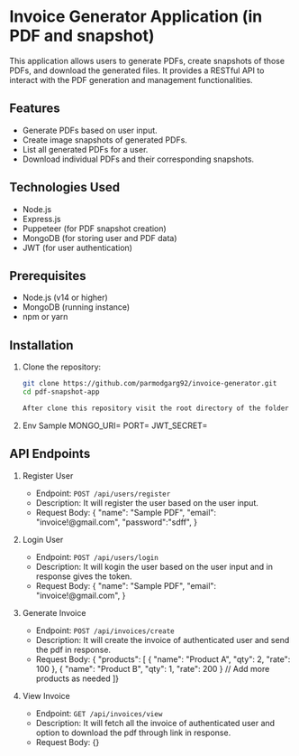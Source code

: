 # Invoice Generator Application (in PDF and snapshot)

This application allows users to generate PDFs, create snapshots of those PDFs, and download the generated files. It provides a RESTful API to interact with the PDF generation and management functionalities.

## Features

- Generate PDFs based on user input.
- Create image snapshots of generated PDFs.
- List all generated PDFs for a user.
- Download individual PDFs and their corresponding snapshots.

## Technologies Used

- Node.js
- Express.js
- Puppeteer (for PDF snapshot creation)
- MongoDB (for storing user and PDF data)
- JWT (for user authentication)

## Prerequisites

- Node.js (v14 or higher)
- MongoDB (running instance)
- npm or yarn

## Installation

1. Clone the repository:

   ```bash
   git clone https://github.com/parmodgarg92/invoice-generator.git
   cd pdf-snapshot-app

   After clone this repository visit the root directory of the folder and run the npm install command.

2. Env Sample
    MONGO_URI=
    PORT=
    JWT_SECRET=

## API Endpoints

1. Register User
    - Endpoint: `POST /api/users/register`
    - Description: It will register the user based on the user input.
    - Request Body: {
                        "name": "Sample PDF",
                        "email": "invoice!@gmail.com",
                        "password":"sdff",
                    }

2. Login User
    - Endpoint: `POST /api/users/login`
    - Description: It will kogin the user based on the user input and in response gives the token.
    - Request Body: {
                        "name": "Sample PDF",
                        "email": "invoice!@gmail.com",
                    }

3. Generate Invoice
    - Endpoint: `POST /api/invoices/create`
    - Description: It will create the invoice of authenticated user and send the pdf in response.
    - Request Body: {
                    "products": [
                    { "name": "Product A", "qty": 2, "rate": 100 },
                    { "name": "Product B", "qty": 1, "rate": 200 }
                    // Add more products as needed
                ]}

4. View Invoice
    - Endpoint: `GET /api/invoices/view`
    - Description: It will fetch all the invoice of authenticated user and option to download the pdf through link in response.
    - Request Body: {}
